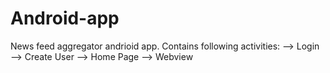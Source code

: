 # Android-app
News feed aggregator andrioid app.
Contains following activities:
--> Login
--> Create User
--> Home Page
--> Webview

